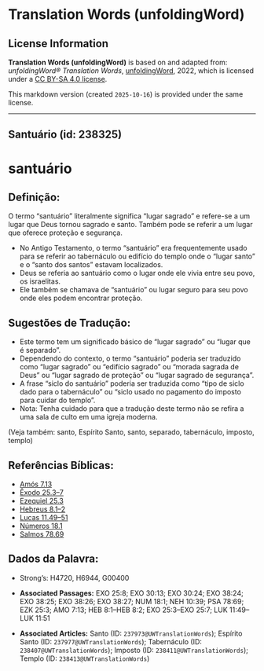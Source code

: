 # Translation Words (unfoldingWord)

## License Information

**Translation Words (unfoldingWord)** is based on and adapted from: _unfoldingWord® Translation Words_, [unfoldingWord](https://unfoldingword.org/utw), 2022, which is licensed under a [CC BY-SA 4.0 license](https://creativecommons.org/licenses/by-sa/4.0/legalcode.en).

This markdown version (created `2025-10-16`) is provided under the same license.



--------------------------------

## Santuário (id: 238325)

santuário
=========

Definição:
----------

O termo “santuário” literalmente significa “lugar sagrado” e refere\-se a um lugar que Deus tornou sagrado e santo. Também pode se referir a um lugar que oferece proteção e segurança.

* No Antigo Testamento, o termo “santuário” era frequentemente usado para se referir ao tabernáculo ou edifício do templo onde o “lugar santo” e o “santo dos santos” estavam localizados.
* Deus se referia ao santuário como o lugar onde ele vivia entre seu povo, os israelitas.
* Ele também se chamava de “santuário” ou lugar seguro para seu povo onde eles podem encontrar proteção.

Sugestões de Tradução:
----------------------

* Este termo tem um significado básico de “lugar sagrado” ou “lugar que é separado”.
* Dependendo do contexto, o termo “santuário” poderia ser traduzido como “lugar sagrado” ou “edifício sagrado” ou “morada sagrada de Deus” ou “lugar sagrado de proteção” ou “lugar sagrado de segurança”.
* A frase “siclo do santuário” poderia ser traduzida como “tipo de siclo dado para o tabernáculo” ou “siclo usado no pagamento do imposto para cuidar do templo”.
* Nota: Tenha cuidado para que a tradução deste termo não se refira a uma sala de culto em uma igreja moderna.

(Veja também: santo, Espírito Santo, santo, separado, tabernáculo, imposto, templo)

Referências Bíblicas:
---------------------

* [Amós 7\.13](https://ref.ly/Amos7:13)
* [Êxodo 25\.3–7](https://ref.ly/Exod25:3-Exod25:7)
* [Ezequiel 25\.3](https://ref.ly/Ezek25:3)
* [Hebreus 8\.1–2](https://ref.ly/Heb8:1-Heb8:2)
* [Lucas 11\.49–51](https://ref.ly/Luke11:49-Luke11:51)
* [Números 18\.1](https://ref.ly/Num18:1)
* [Salmos 78\.69](https://ref.ly/Ps78:69)

Dados da Palavra:
-----------------

* Strong’s: H4720, H6944, G00400

* **Associated Passages:** EXO 25:8; EXO 30:13; EXO 30:24; EXO 38:24; EXO 38:25; EXO 38:26; EXO 38:27; NUM 18:1; NEH 10:39; PSA 78:69; EZK 25:3; AMO 7:13; HEB 8:1–HEB 8:2; EXO 25:3–EXO 25:7; LUK 11:49–LUK 11:51
* **Associated Articles:** Santo (ID: `237973@UWTranslationWords`); Espírito Santo (ID: `237977@UWTranslationWords`); Tabernáculo (ID: `238407@UWTranslationWords`); Imposto (ID: `238411@UWTranslationWords`); Templo (ID: `238413@UWTranslationWords`)

